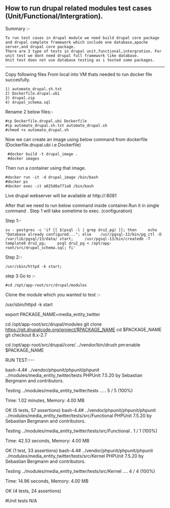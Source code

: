 
How to run drupal related modules test cases (Unit/Functional/Intergration).
-------------

Summary :-

    To run test cases in drupal module we need build drupal core package and drupal complete framework which include one database,apache server,and drupal core package.
    There are 3 type of tests in drupal unit,functional,intergration. For unit test we dont need drupal full framework like database.
    Unit test does not use database testing as i tested some packages.

*************************

Copy following files From local into VM thats needed to run docker file succesfully.

    1) automate_drupal.sh.txt
    2) Dockerfile.drupal.ubi
    3) drupal.zip
    4) drupal_schema.sql

Rename 2 below files:-

    #cp Dockerfile.drupal.ubi Dockerfile
    #cp automate_drupal.sh.txt automate_drupal.sh
    #chmod +x automate_drupal.sh


Now we can create an image  using below command from dockerfile (Dockerfile.drupal.ubi i.e Dockerfile)

     #docker build -t drupal_image .
     #docker images


Then run a container using that image.

    #docker run -it -d drupal_image /bin/bash
    #docker ps
    #docker exec -it a025d0a771a8 /bin/bash

Live drupal webserver will be available at http://<ip>:8081

After that we need to run below command inside container.Run it in single command . 
Step 1 will take sometime to exec. (configuration)

Step 1:- 

    su - postgres -c 'if [[ $(psql -l | grep dru2_pg) ]]; then     echo "Database already configured..."; else    /usr/pgsql-13/bin/pg_ctl -D /var/lib/pgsql/13/data/ start;     /usr/pgsql-13/bin/createdb -T template0 dru2_pg;     psql dru2_pg < /opt/app-root/src/drupal_schema.sql; fi'

Step 2:-

    /usr/sbin/httpd -k start;


step 3 Go to :-

    #cd /opt/app-root/src/drupal/modules

Clone the module which you wanted to test :-

/usr/sbin/httpd -k start

export PACKAGE_NAME=media_entity_twitter

cd /opt/app-root/src/drupal/modules
git clone  https://git.drupalcode.org/project/$PACKAGE_NAME
cd $PACKAGE_NAME
git checkout 8.x-2.7

cd /opt/app-root/src/drupal/core/
../vendor/bin/drush pm:enable $PACKAGE_NAME

RUN TEST:---

bash-4.4# ../vendor/phpunit/phpunit/phpunit ../modules/media_entity_twitter/tests
PHPUnit 7.5.20 by Sebastian Bergmann and contributors.

Testing ../modules/media_entity_twitter/tests
.....                                                               5 / 5 (100%)

Time: 1.02 minutes, Memory: 4.00 MB

OK (5 tests, 57 assertions)
bash-4.4# ../vendor/phpunit/phpunit/phpunit ../modules/media_entity_twitter/tests/src/Functional
PHPUnit 7.5.20 by Sebastian Bergmann and contributors.

Testing ../modules/media_entity_twitter/tests/src/Functional
.                                                                   1 / 1 (100%)

Time: 42.53 seconds, Memory: 4.00 MB

OK (1 test, 33 assertions)
bash-4.4# ../vendor/phpunit/phpunit/phpunit ../modules/media_entity_twitter/tests/src/Kernel
PHPUnit 7.5.20 by Sebastian Bergmann and contributors.

Testing ../modules/media_entity_twitter/tests/src/Kernel
....                                                                4 / 4 (100%)

Time: 14.96 seconds, Memory: 4.00 MB

OK (4 tests, 24 assertions)

#Unit tests N/A
